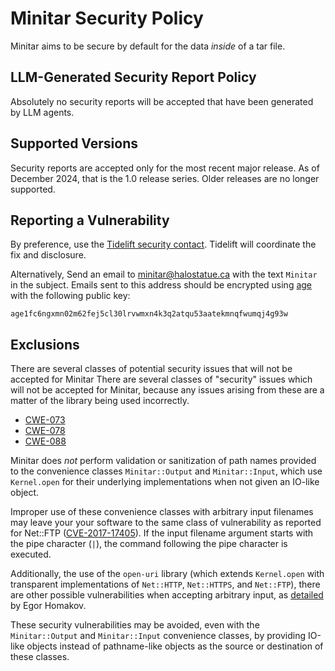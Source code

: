 # Minitar Security Policy

Minitar aims to be secure by default for the data _inside_ of a tar file.

## LLM-Generated Security Report Policy

Absolutely no security reports will be accepted that have been generated by LLM
agents.

## Supported Versions

Security reports are accepted only for the most recent major release. As of
December 2024, that is the 1.0 release series. Older releases are no longer
supported.

## Reporting a Vulnerability

By preference, use the [Tidelift security contact][tidelift]. Tidelift will
coordinate the fix and disclosure.

Alternatively, Send an email to [minitar@halostatue.ca][email] with the text
`Minitar` in the subject. Emails sent to this address should be encrypted using
[age][age] with the following public key:

```
age1fc6ngxmn02m62fej5cl30lrvwmxn4k3q2atqu53aatekmnqfwumqj4g93w
```

## Exclusions

There are several classes of potential security issues that will not be accepted
for Minitar There are several classes of "security" issues which will not be
accepted for Minitar, because any issues arising from these are a matter of the
library being used incorrectly.

- [CWE-073](https://cwe.mitre.org/data/definitions/73.html)
- [CWE-078](https://cwe.mitre.org/data/definitions/78.html)
- [CWE-088](https://cwe.mitre.org/data/definitions/88.html)

Minitar does _not_ perform validation or sanitization of path names provided to
the convenience classes `Minitar::Output` and `Minitar::Input`, which use
`Kernel.open` for their underlying implementations when not given an IO-like
object.

Improper use of these convenience classes with arbitrary input filenames may
leave your your software to the same class of vulnerability as reported for
Net::FTP ([CVE-2017-17405][CVE-2017-17405]). If the input filename argument
starts with the pipe character (`|`), the command following the pipe character
is executed.

Additionally, the use of the `open-uri` library (which extends `Kernel.open`
with transparent implementations of `Net::HTTP`, `Net::HTTPS`, and `Net::FTP`),
there are other possible vulnerabilities when accepting arbitrary input, as
[detailed][openuri] by Egor Homakov.

These security vulnerabilities may be avoided, even with the `Minitar::Output`
and `Minitar::Input` convenience classes, by providing IO-like objects instead
of pathname-like objects as the source or destination of these classes.

[tidelift]: https://tidelift.com/security
[email]: mailto:minitar@halostatue.ca
[age]: https://github.com/FiloSottile/age
[CVE-2017-17405]: https://nvd.nist.gov/vuln/detail/CVE-2017-17405
[openuri]: https://sakurity.com/blog/2015/02/28/openuri.html
